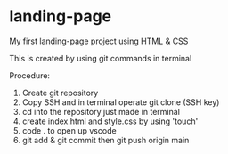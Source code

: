 # landing-page
My first landing-page project using HTML &amp; CSS

This is created by using git commands in terminal 

Procedure: 
1. Create git repository 
2. Copy SSH and in terminal operate git clone (SSH key)
3. cd into the repository just made in terminal
4. create index.html and style.css by using 'touch'
5. code . to open up vscode 
6. git add & git commit then git push origin main